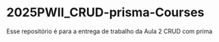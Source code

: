 # 2025PWII_CRUD-prisma-Courses
Esse repositório é para a entrega de trabalho da Aula 2 CRUD com prima

